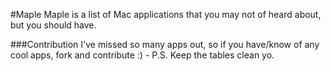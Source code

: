 #Maple
Maple is a list of Mac applications that you may not of heard about, but you should have.

###Contribution
I've missed so many apps out,  so if you have/know of any cool apps, fork and contribute :) - P.S. Keep the tables clean yo.
